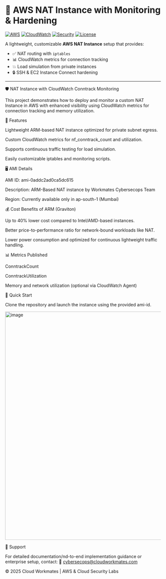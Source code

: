 # 🚀 AWS NAT Instance with Monitoring & Hardening

[![AWS](https://img.shields.io/badge/AWS-NAT%20Instance-orange?logo=amazonaws)](https://aws.amazon.com/vpc/)
[![CloudWatch](https://img.shields.io/badge/Monitoring-CloudWatch-blue?logo=amazoncloudwatch)](https://aws.amazon.com/cloudwatch/)
[![Security](https://img.shields.io/badge/Security-Hardened-green?logo=shield)](#)
[![License](https://img.shields.io/badge/License-MIT-lightgrey)](LICENSE)

A lightweight, customizable **AWS NAT Instance** setup that provides:
- ✅ NAT routing with `iptables`
- 📊 CloudWatch metrics for connection tracking
- 💥 Load simulation from private instances
- 🔒 SSH & EC2 Instance Connect hardening

---
🛡️ NAT Instance with CloudWatch Conntrack Monitoring

This project demonstrates how to deploy and monitor a custom NAT Instance in AWS with enhanced visibility using CloudWatch metrics for connection tracking and memory utilization.

🚀 Features

Lightweight ARM-based NAT instance optimized for private subnet egress.

Custom CloudWatch metrics for nf_conntrack_count and utilization.

Supports continuous traffic testing for load simulation.

Easily customizable iptables and monitoring scripts.

🖥️ AMI Details

AMI ID: ami-0addc2ad0ca5dc615

Description: ARM-Based NAT instance by Workmates Cybersecops Team

Region: Currently available only in ap-south-1 (Mumbai)

💰 Cost Benefits of ARM (Graviton)

Up to 40% lower cost compared to Intel/AMD-based instances.

Better price-to-performance ratio for network-bound workloads like NAT.

Lower power consumption and optimized for continuous lightweight traffic handling.

📊 Metrics Published

ConntrackCount

ConntrackUtilization

Memory and network utilization (optional via CloudWatch Agent)

🔧 Quick Start

Clone the repository and launch the instance using the provided ami-id.

<img width="1571" height="738" alt="image" src="https://github.com/user-attachments/assets/bf33f1a6-a639-4a93-a26b-6c26d9b79aa7" />



📩 Support

For detailed documentation/nd-to-end implementation guidance or enterprise setup, contact:
📧 cybersecops@cloudworkmates.com

© 2025 Cloud Workmates | AWS & Cloud Security Labs

